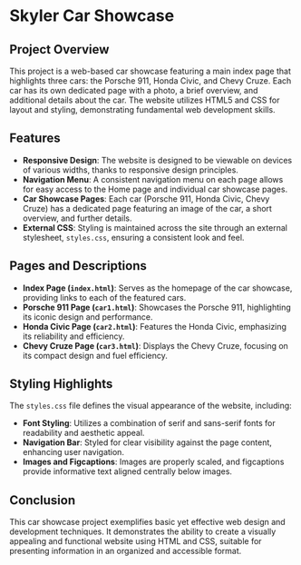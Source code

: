 # Skyler Car Showcase

## Project Overview

This project is a web-based car showcase featuring a main index page that highlights three cars: the Porsche 911, Honda Civic, and Chevy Cruze. Each car has its own dedicated page with a photo, a brief overview, and additional details about the car. The website utilizes HTML5 and CSS for layout and styling, demonstrating fundamental web development skills.

## Features

- **Responsive Design**: The website is designed to be viewable on devices of various widths, thanks to responsive design principles.
- **Navigation Menu**: A consistent navigation menu on each page allows for easy access to the Home page and individual car showcase pages.
- **Car Showcase Pages**: Each car (Porsche 911, Honda Civic, Chevy Cruze) has a dedicated page featuring an image of the car, a short overview, and further details.
- **External CSS**: Styling is maintained across the site through an external stylesheet, `styles.css`, ensuring a consistent look and feel.

## Pages and Descriptions

- **Index Page (`index.html`)**: Serves as the homepage of the car showcase, providing links to each of the featured cars.
- **Porsche 911 Page (`car1.html`)**: Showcases the Porsche 911, highlighting its iconic design and performance.
- **Honda Civic Page (`car2.html`)**: Features the Honda Civic, emphasizing its reliability and efficiency.
- **Chevy Cruze Page (`car3.html`)**: Displays the Chevy Cruze, focusing on its compact design and fuel efficiency.

## Styling Highlights

The `styles.css` file defines the visual appearance of the website, including:
- **Font Styling**: Utilizes a combination of serif and sans-serif fonts for readability and aesthetic appeal.
- **Navigation Bar**: Styled for clear visibility against the page content, enhancing user navigation.
- **Images and Figcaptions**: Images are properly scaled, and figcaptions provide informative text aligned centrally below images.

## Conclusion

This car showcase project exemplifies basic yet effective web design and development techniques. It demonstrates the ability to create a visually appealing and functional website using HTML and CSS, suitable for presenting information in an organized and accessible format.
